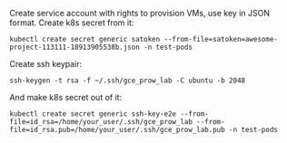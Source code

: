 
Create service account with rights to provision VMs, use key in JSON format. Create k8s secret from it:
```
kubectl create secret generic satoken --from-file=satoken=awesome-project-113111-18913905538b.json -n test-pods
```
Create ssh keypair:
```
ssh-keygen -t rsa -f ~/.ssh/gce_prow_lab -C ubuntu -b 2048
```
And make k8s secret out of it:
```
kubectl create secret generic ssh-key-e2e --from-file=id_rsa=/home/your_user/.ssh/gce_prow_lab --from-file=id_rsa.pub=/home/your_user/.ssh/gce_prow_lab.pub -n test-pods
```